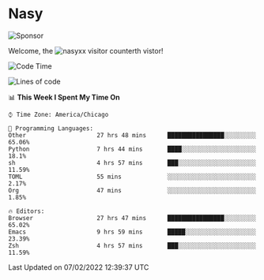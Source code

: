 # Nasy

<!--
<p align="center">
<img height="200" src="https://github-readme-stats.vercel.app/api?username=nasyxx&count_private=true&show_icons=true&theme=dracula&include_all_commits=true"/>
<img height="200" src="https://github-readme-stats.vercel.app/api/top-langs/?username=nasyxx&theme=dracula&hide=html,jupyter+notebook&count_private=true&show_icons=true"/>
</p>

  
----------------
-->

![Sponsor](https://img.shields.io/static/v1.svg?label=Sponsor&message=%E2%9D%A4&logo=GitHub&style=flat&color=pink)
 
Welcome, the ![nasyxx visitor counter](https://count.getloli.com/get/@nasyxx?theme=rule34)th vistor!
 
<!--START_SECTION:waka-->
![Code Time](http://img.shields.io/badge/Code%20Time-1%2C865%20hrs%2018%20mins-blue)

![Lines of code](https://img.shields.io/badge/From%20Hello%20World%20I%27ve%20Written-5%20Million%20lines%20of%20code-blue)

📊 **This Week I Spent My Time On** 

```text
⌚︎ Time Zone: America/Chicago

💬 Programming Languages: 
Other                    27 hrs 48 mins      ████████████████░░░░░░░░░   65.06% 
Python                   7 hrs 44 mins       ████░░░░░░░░░░░░░░░░░░░░░   18.1% 
sh                       4 hrs 57 mins       ███░░░░░░░░░░░░░░░░░░░░░░   11.59% 
TOML                     55 mins             ░░░░░░░░░░░░░░░░░░░░░░░░░   2.17% 
Org                      47 mins             ░░░░░░░░░░░░░░░░░░░░░░░░░   1.85%

🔥 Editors: 
Browser                  27 hrs 47 mins      ████████████████░░░░░░░░░   65.02% 
Emacs                    9 hrs 59 mins       █████░░░░░░░░░░░░░░░░░░░░   23.39% 
Zsh                      4 hrs 57 mins       ███░░░░░░░░░░░░░░░░░░░░░░   11.59%

```


 Last Updated on 07/02/2022 12:39:37 UTC
<!--END_SECTION:waka-->

<!-- ![visitors](https://visitor-badge.laobi.icu/badge?page_id=nasyxx.nasyxx) -->
